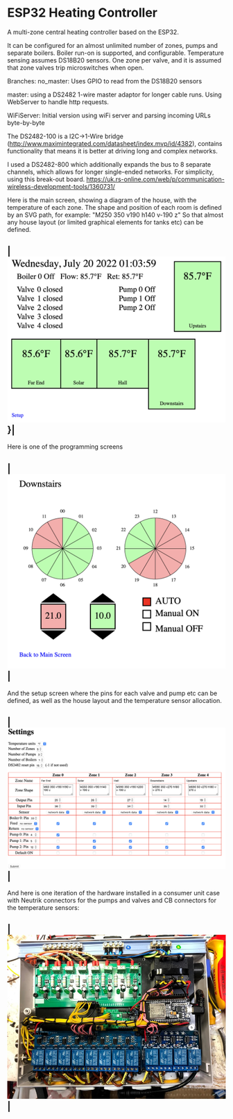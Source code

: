 ESP32 Heating Controller
==============

A multi-zone central heating controller based on the ESP32.

It can be configured for an almost unlimited number of zones, pumps and separate boilers.
Boiler run-on is supported, and configurable. 
Temperature sensing assumes DS18B20 sensors. 
One zone per valve, and it is assumed that zone valves trip microswitches when open. 
 
Branches: 
no_master: Uses GPIO to read from the DS18B20 sensors

master: using a DS2482 1-wire master adaptor for longer cable runs. Using WebServer
to handle http requests. 

WiFiServer: Initial version using wiFi server and parsing incoming URLs byte-by-byte
 
The DS2482-100 is a I2C->1-Wire bridge (http://www.maximintegrated.com/datasheet/index.mvp/id/4382),
contains functionality that means it is better at driving long and complex networks. 

I used a DS2482-800 which additionally expands the bus to 8 separate channels, which allows
for longer single-ended networks.
For simplicity, using this break-out board. 
https://uk.rs-online.com/web/p/communication-wireless-development-tools/1360731/

Here is the main screen, showing a diagram of the house, with the temperature of each zone. 
The shape and position of each room is defined by an SVG path, for example:
"M250 350 v190 h140 v-190 z"
So that almost any house layout (or limited graphical elements for tanks etc) can be defined. 

|![Alt text](FrontPage.png?raw=true "Status screen")}|
-

Here is one of the programming screens

|![Alt text](Screenshot.png?raw=true "Programming screen for one zone")|
-

And the setup screen where the pins for each valve and pump etc can be defined, as well
as the house layout and the temperature sensor allocation. 

|![Alt text](Settings.png?raw=true "Setup / Configuration Screen")|
-

And here is one iteration of the hardware installed in a consumer unit case with
Neutrik connectors for the pumps and valves and CB connectors for the temperature sensors:

|![Alt text](IMG_5434.jpg?raw=true "Hardware")|
-
